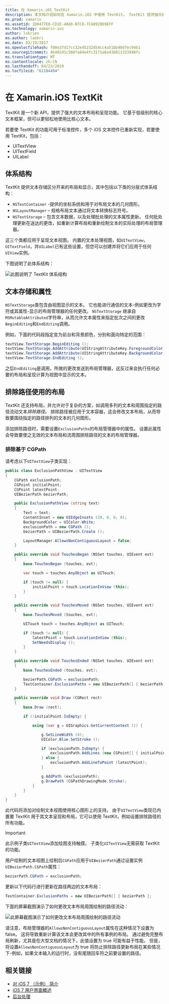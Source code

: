 ```yaml
---
title: 在 Xamarin.iOS TextKit
description: 本文档介绍如何在 Xamarin.iOS 中使用 TextKit。 TextKit 提供强大的文本布局和呈现功能。
ms.prod: xamarin
ms.assetid: 1D0477E8-CD1E-48A9-B7C8-7CA892069EFF
ms.technology: xamarin-ios
author: lobrien
ms.author: laobri
ms.date: 03/19/2017
ms.openlocfilehash: f08e37d17cc32e45232d54cc4a51bb48d7ec94b1
ms.sourcegitcommit: 4b402d1c508fa84e4fc3171a6e43b811323948fc
ms.translationtype: MT
ms.contentlocale: zh-CN
ms.lasthandoff: 04/23/2019
ms.locfileid: "61184494"
---
```

# <a name="textkit-in-xamarinios"></a>在 Xamarin.iOS TextKit

TextKit 是一个新 API，提供了强大的文本布局和呈现功能。 它基于低级别的核心文本框架，但可以更轻松地使用比核心文本。

若要使 TextKit 的功能可用于标准控件，多个 iOS 文本控件已重新实现，若要使用 TextKit，包括：

-  UITextView
-  UITextField
-  UILabel

## <a name="architecture"></a>体系结构

TextKit 提供文本存储区分开来的布局和显示，其中包括以下类的分层式体系结构：

-  `NSTextContainer` -提供的坐标系统和用于对布局文本的几何图形。
-  `NSLayoutManager` – 规格布局文本通过将文本转换标志符号。 
-  `NSTextStorage` – 包含文本数据，以及处理批处理的文本属性更新。 任何批处理更新在送达的更改，如重新计算布局和重新绘制文本的实际处理的布局管理器。


这三个类都应用于呈现文本视图。 内置的文本处理视图，如`UITextView`， `UITextField`，并`UILabel`已有这些设置，但您可以创建并将它们应用于任何`UIView`实例。

下图说明了此体系结构：

 ![](textkit-images/textkitarch.png "此图说明了 TextKit 体系结构")

## <a name="text-storage-and-attributes"></a>文本存储和属性

`NSTextStorage`类包含由视图显示的文本。 它也能进行通信的文本-例如更改为字符或其属性-显示的布局管理器的任何更改。 `NSTextStorage` 继承自`MSMutableAttributed`字符串，从而允许文本属性来指定批次之间的更改`BeginEditing`和`EndEditing`调用。

例如，下面的代码段指定变为前台和背景颜色，分别和面向特定的范围：

```csharp
textView.TextStorage.BeginEditing ();
textView.TextStorage.AddAttribute(UIStringAttributeKey.ForegroundColor, UIColor.Green, new NSRange(200, 400));
textView.TextStorage.AddAttribute(UIStringAttributeKey.BackgroundColor, UIColor.Black, new NSRange(210, 300));
textView.TextStorage.EndEditing ();
```

之后`EndEditing`是调用，所做的更改发送到布局管理器，这反过来会执行任何必要的布局和呈现计算为视图中显示的文本。

## <a name="layout-with-exclusion-path"></a>排除路径使用的布局

TextKit 还支持布局，并允许对于复杂的方案，如调用多列的文本和周围指定的路径流动文本*排除路径*。 排除路径被应用于文本容器，这会修改文本布局，从而导致要围绕指定的路径排列的文本的几何图形。

添加排除路径时，需要设置`ExclusionPaths`的布局管理器中的属性。 设置此属性会导致要使之无效的文本布局和流周围排除路径的文本的布局管理器。

### <a name="exclusion-based-on-a-cgpath"></a>排除基于 CGPath

请考虑以下`UITextView`子类实现：

```csharp
public class ExclusionPathView : UITextView
{
    CGPath exclusionPath;
    CGPoint initialPoint;
    CGPoint latestPoint;
    UIBezierPath bezierPath;

    public ExclusionPathView (string text)
    {
        Text = text;
        ContentInset = new UIEdgeInsets (20, 0, 0, 0);
        BackgroundColor = UIColor.White;
        exclusionPath = new CGPath ();
        bezierPath = UIBezierPath.Create ();

        LayoutManager.AllowsNonContiguousLayout = false;
    }

    public override void TouchesBegan (NSSet touches, UIEvent evt)
    {
        base.TouchesBegan (touches, evt);

        var touch = touches.AnyObject as UITouch;

        if (touch != null) {
            initialPoint = touch.LocationInView (this);
        }
    }

    public override void TouchesMoved (NSSet touches, UIEvent evt)
    {
        base.TouchesMoved (touches, evt);

        UITouch touch = touches.AnyObject as UITouch;

        if (touch != null) {
            latestPoint = touch.LocationInView (this);
            SetNeedsDisplay ();
        }
    }

    public override void TouchesEnded (NSSet touches, UIEvent evt)
    {
        base.TouchesEnded (touches, evt);

        bezierPath.CGPath = exclusionPath;
        TextContainer.ExclusionPaths = new UIBezierPath[] { bezierPath };
    }

    public override void Draw (CGRect rect)
    {
        base.Draw (rect);

        if (!initialPoint.IsEmpty) {

            using (var g = UIGraphics.GetCurrentContext ()) {

                g.SetLineWidth (4);
                UIColor.Blue.SetStroke ();

                if (exclusionPath.IsEmpty) {
                    exclusionPath.AddLines (new CGPoint[] { initialPoint, latestPoint });
                } else {
                    exclusionPath.AddLineToPoint (latestPoint);
                }

                g.AddPath (exclusionPath);
                g.DrawPath (CGPathDrawingMode.Stroke);
            }
        }
    }
}
```

此代码将添加对绘制文本视图使用核心图形上的支持。 由于`UITextView`类现已内置要 TextKit 用于其文本呈现和布局，它可以使用 TextKit，例如设置排除路径的所有功能。

> [!IMPORTANT]
> 此示例子类`UITextView`添加绘图支持触摸。 子类化`UITextView`无需获取 TextKit 的功能。



用户绘制的文本视图上绘制后`CGPath`应用于`UIBezierPath`通过设置实例`UIBezierPath.CGPath`属性：

```csharp
bezierPath.CGPath = exclusionPath;
```

更新以下代码行进行更新在路径两边的文本布局：

```csharp
TextContainer.ExclusionPaths = new UIBezierPath[] { bezierPath };
```

下面的屏幕截图演示了如何更改文本布局周围绘制的路径流动：

<!-- ![](textkit-images/exclusionpath1.png "This screenshot illustrates how the text layout changes to flow around the drawn path")--> 
![](textkit-images/exclusionpath2.png "此屏幕截图演示了如何更改文本布局周围绘制的路径流动")

请注意，布局管理器的`AllowsNonContiguousLayout`属性在这种情况下设置为 false。 这将导致重新计算该文本会更改其中的所有事例的布局。 通过避免完整布局刷新，尤其是在大型文档的情况下，此值设置为 true 可能有益于性能。 但是，将设置`AllowsNonContiguousLayout`为 true 将防止排除路径更新布局在某些情况下-例如，如果文本输入的运行时，没有尾随回车符之前要设置的路径。


## <a name="related-links"></a>相关链接

- [对 iOS 7 （示例） 简介](https://developer.xamarin.com/samples/monotouch/IntroToiOS7)
- [iOS 7 用户界面概述](~/ios/platform/introduction-to-ios7/ios7-ui.md)
- [后台处理](~/ios/app-fundamentals/backgrounding/index.md)
